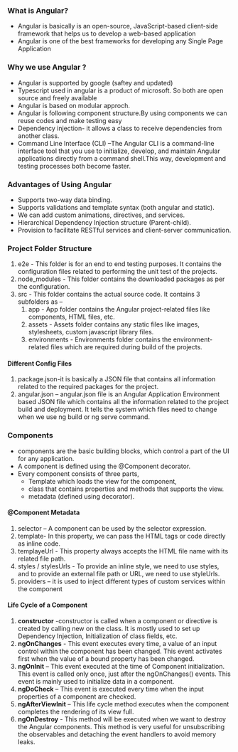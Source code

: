 
### What is Angular?

* Angular is basically is an open-source, JavaScript-based client-side framework that helps us to develop a web-based application
* Angular is one of the best frameworks for developing any Single Page Application

### Why we use Angular ?
* Angular is supported by google (saftey and updated)
* Typescript used in angular is a product of microsoft. So both are  open source and freely available
* Angular is based on modular approch.
* Angular is following component structure.By using components we can reuse codes and make testing easy
* Dependency injection- it  allows a class to receive dependencies from another class.
* Command Line Interface (CLI) –The Angular CLI is a command-line interface tool that you use to initialize, develop, and maintain Angular applications directly from a command       shell.This way, development and testing processes both become faster.

### Advantages of Using Angular
* Supports two-way data binding.
* Supports validations and template syntax (both angular and static).
* We can add custom animations, directives, and services.
* Hierarchical Dependency Injection structure (Parent-child).
* Provision to facilitate RESTful services and client-server communication.

### Project Folder Structure
1. e2e - This folder is for an end to end testing purposes. It contains the configuration files related to performing the unit test of the projects.
1. node_modules - This folder contains the downloaded packages as per the configuration.
1. src - This folder contains the actual source code. It contains 3 subfolders as – 
   1. app - App folder contains the Angular project-related files like components, HTML files, etc.
   1. assets - Assets folder contains any static files like images, stylesheets, custom javascript library files.
   1. environments - Environments folder contains the environment-related files which are required during  build of the projects.
#### Different Config Files   
1. package.json-it is basically a JSON file that contains all information related to the required packages for the project.
1. angular.json – angular.json file is an Angular Application Environment based JSON file which contains all the information related to the project build and deployment. It tells the system which files need to change when we use ng build or ng serve command. 

### Components
* components are the basic building blocks, which control a part of the UI for any application.
* A component is defined using the @Component decorator.
* Every component consists of three parts,
   *  Template which loads the view for the component, 
   *  class that  contains properties and methods that supports the view.
   *  metadata (defined using decorator).
   
#### @Component Metadata
1. selector – A component can be used by the selector expression.
1. template- In this property, we can pass the HTML tags or code directly as inline code. 
1. templayeUrl  - This property always accepts the HTML file name with its related file path.
1. styles / stylesUrls - To provide an inline style, we need to use styles, and to provide an external file path or URL, we need to use styleUrls.
1. providers – it is used to inject different types of custom services within the component

#### Life Cycle of a Component
1. __constructor__ -constructor is called when a component or directive is created by calling new on the class. It is mostly used  to set up Dependency Injection, Initialization of class fields, etc.
1. __ngOnChanges__ - This event executes every time, a value of an input control within the component has been changed. This event activates first when the value of a bound        property has been changed.
1. __ngOnInit__ – This event executed at the time of Component initialization. This event is called only once, just after the ngOnChanges() events. This event is mainly used to   initialize data in a component.
1. __ngDoCheck__ – This event is executed every time when the input properties of a component are checked.
1. __ngAfterViewInit__ – This life cycle method executes when the component completes the rendering of its view full.
1. __ngOnDestroy__  - This method will be executed when we want to destroy the Angular components. This method is very useful for unsubscribing the observables and detaching the event handlers to avoid memory leaks.

   
        
    
